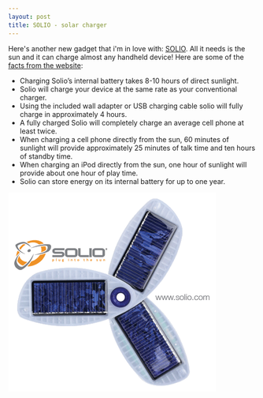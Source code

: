 ```yaml
---
layout: post
title: SOLIO - solar charger
---
```


Here's another new gadget that i'm in love with: [SOLIO](http://www.solio.com/charger/). All it needs is the sun and it can charge almost any handheld device! Here are some of the [facts from the website](http://www.solio.com/charger/explore-solio/how-it-works.html):

- Charging Solio’s internal battery takes 8-10 hours of direct sunlight.
- Solio will charge your device at the same rate as your conventional charger.
- Using the included wall adapter or USB charging cable solio will fully charge in approximately 4 hours.
- A fully charged Solio will completely charge an average cell phone at least twice.
- When charging a cell phone directly from the sun, 60 minutes of sunlight will provide approximately 25 minutes of talk time and ten hours of standby time.
- When charging an iPod directly from the sun, one hour of sunlight will provide about one hour of play time.
- Solio can store energy on its internal battery for up to one year.

![](/img/soliophoto.gif)

